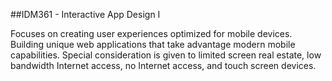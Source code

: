##IDM361 - Interactive App Design I

Focuses on creating user experiences optimized for mobile devices. Building unique web applications that take advantage modern mobile capabilities. Special consideration is given to limited screen real estate, low bandwidth Internet access, no Internet access, and touch screen devices.
